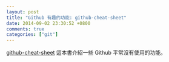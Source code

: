 ```yaml
---
layout: post
title: "Github 有趣的功能: github-cheat-sheet"
date: 2014-09-02 23:30:52 +0800
comments: true
categories: ["git"]
---
```


<!-- more -->

[github-cheat-sheet] 這本書介紹一些 Github 平常沒有使用的功能。


[github-cheat-sheet]:https://www.gitbook.io/book/snowdream86/github-cheat-sheet?lang=zh
